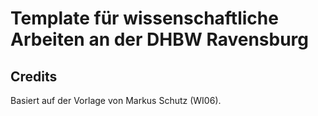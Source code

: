 # Template für wissenschaftliche Arbeiten an der DHBW Ravensburg

## Credits

Basiert auf der Vorlage von Markus Schutz (WI06).
